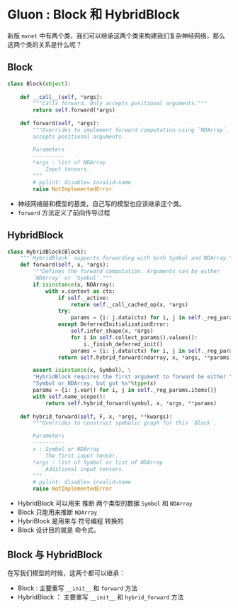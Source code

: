 # Gluon : Block 和 HybridBlock

新版 `mxnet` 中有两个类，我们可以继承这两个类来构建我们复杂神经网络，那么这两个类的关系是什么呢？



## Block

```python
class Block(object):
    
    def __call__(self, *args):
        """Calls forward. Only accepts positional arguments."""
        return self.forward(*args)
    
    def forward(self, *args):
        """Overrides to implement forward computation using `NDArray`. Only
        accepts positional arguments.

        Parameters
        ----------
        *args : list of NDArray
            Input tensors.
        """
        # pylint: disable= invalid-name
        raise NotImplementedError
```

* 神经网络层和模型的基类，自己写的模型也应该继承这个类。
* `forward` 方法定义了前向传导过程



## HybridBlock

```python
class HybridBlock(Block):
    """`HybridBlock` supports forwarding with both Symbol and NDArray."""
    def forward(self, x, *args):
        """Defines the forward computation. Arguments can be either
        `NDArray` or `Symbol`."""
        if isinstance(x, NDArray):
            with x.context as ctx:
                if self._active:
                    return self._call_cached_op(x, *args)
                try:
                    params = {i: j.data(ctx) for i, j in self._reg_params.items()}
                except DeferredInitializationError:
                    self.infer_shape(x, *args)
                    for i in self.collect_params().values():
                        i._finish_deferred_init()
                    params = {i: j.data(ctx) for i, j in self._reg_params.items()}
                return self.hybrid_forward(ndarray, x, *args, **params)

        assert isinstance(x, Symbol), \
        "HybridBlock requires the first argument to forward be either " \
        "Symbol or NDArray, but got %s"%type(x)
        params = {i: j.var() for i, j in self._reg_params.items()}
        with self.name_scope():
            return self.hybrid_forward(symbol, x, *args, **params)
  
    def hybrid_forward(self, F, x, *args, **kwargs):
        """Overrides to construct symbolic graph for this `Block`.

        Parameters
        ----------
        x : Symbol or NDArray
            The first input tensor.
        *args : list of Symbol or list of NDArray
            Additional input tensors.
        """
        # pylint: disable= invalid-name
        raise NotImplementedError
```

* HybridBlock 可以用来 推断 两个类型的数据 `Symbol` 和 `NDArray`
* Block 只能用来推断 `NDArray`
* HybriBlock 是用来与 符号编程 转换的
* Block 设计目的就是 命令式。



## Block 与 HybridBlock

在写我们模型的时候，这两个都可以继承：

* Block : 主要重写 `__init__` 和 `forward` 方法
* HybridBlock ： 主要重写 `__init__` 和 `hybrid_forward` 方法



